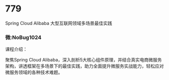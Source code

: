 # 779
Spring Cloud Alibaba 大型互联网领域多场景最佳实践
### 微:NoBug1024 


课程介绍：

聚焦Spring Cloud Alibaba，深入剖析5大核心组件原理，并结合真实电商微服务架构，讲透框架在多场景下的最佳实践，助力全面提升微服务实战能力，轻松应对微服务领域的各种技术难题。
